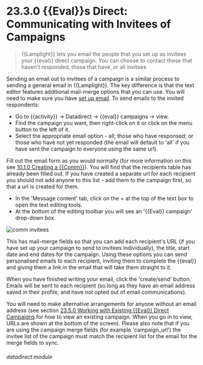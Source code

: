 # 23.3.0 {{Eval}}s Direct: Communicating with Invitees of Campaigns

> {{Lamplight}} lets you email the people that you set up as invitees your {{eval}} direct campaign. You can choose to contact those that haven't responded, those that have, or all invitees



Sending an email out to invitees of a campaign is a similar process to sending a general email in {{Lamplight}}. The key difference is that the text editor features additional mail-merge options that you can use.  You will need to make sure you have [set up email](/help/index/p/16.11). To send emails to the invited respondents:

- Go to {{activity}} -> Datadirect -> {{eval}} campaigns -> view.
- Find the campaign you want, then right-click on it or click on the menu button to the left of it. 
- Select the appropriate email option - all; those who have responsed; or those who have not yet responded (the email will default to 'all' if you have sent the campaign to everyone using the same url). 

Fill out the email form as you would normally (for more information on this see [10.1.0 Creating a {{Comm}}](/help/index/p/10.1.0)). You will find that the recipients table has already been filled out.  If you have created a separate url for each recipient you should not add anyone to this list - add them to the campaign first, so that a url is created for them.

- In the 'Message content' tab, click on the + at the top of the text box to open the text editing tools. 
- At the bottom of the editing toolbar you will see an '{{Eval}} campaign' drop-down box.

![comm invitees](210a.png)

This has mail-merge fields so that you can add each recipient's URL (if you have set up your campaign to send to invitees individually), the title, start date and end dates for the campaign. Using these options you can send personalised emails to each recipient, inviting them to complete the {{eval}} and giving them a link in the email that will take them straight to it.

When you have finished writing your email, click the 'create/send' button.  Emails will be sent to each recipient (so long as they have an email address saved in their profile, and have not opted out of email communications). 

You will need to make alternative arrangements for anyone without an email address (see section [23.5.0  Working with Existing {{Eval}} Direct Campaigns](/help/index/p/23.5.0) for how to view an existing campaign. When you go in to view, URLs are shown at the bottom of the screen).  Please also note that if you are using the campaign merge fields (for example 'campaign_url') the invitee list of the campaign must match the recipient list for the email for the merge fields to sync. 


###### datadirect module


